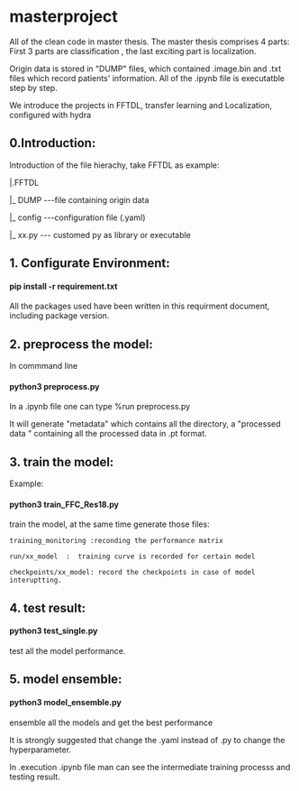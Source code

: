 # masterproject
All of the clean code in master thesis. The master thesis comprises 4 parts:   First 3 parts are classification , the  last  exciting part is localization.

Origin data is stored in "DUMP" files, which contained .image.bin and .txt files which record patients' information.
All of the .ipynb file is executatble step by step.

We introduce the projects in FFTDL, transfer learning and Localization, configured with  hydra

## 0.Introduction:
Introduction of the file hierachy, take FFTDL as example:

|.FFTDL

 |_ DUMP       ---file containing origin data
 
 |_ config     ---configuration file (.yaml)
 
 |_ xx.py      --- customed py as library or executable
 


## 1. Configurate Environment:
#### pip install -r requirement.txt 

All the packages used have been written in this requirment document, including package version. 


## 2. preprocess the model:
In commmand line 
#### python3 preprocess.py
In a .ipynb file one can type %run preprocess.py

It will generate "metadata" which contains all the directory, a "processed data " containing all the processed data in .pt format.

## 3. train the model:
Example:
#### python3 train_FFC_Res18.py 

train the model, at the same time generate those files:

    training_monitoring :reconding the performance matrix
    
    run/xx_model  :  training curve is recorded for certain model
    
    checkpoints/xx_model: record the checkpoints in case of model interuptting.
    


## 4. test result:
#### python3 test_single.py

test all the model performance.

## 5. model ensemble:
#### python3 model_ensemble.py

ensemble all the models and get the best performance





It is strongly suggested that change the .yaml instead of .py to change the hyperparameter.

In .execution .ipynb file man can see the intermediate training processs and testing result.
